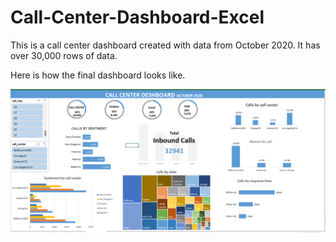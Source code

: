 
# Call-Center-Dashboard-Excel
This is a call center dashboard created with data from October 2020. It has over 30,000 rows of data.

Here is how the final dashboard looks like.

![image](https://github.com/rahulaaseri111/images/blob/main/Screenshot%202023-09-10%20160911.png)
